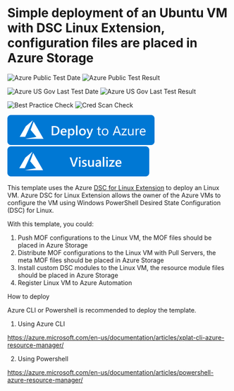 # Simple deployment of an Ubuntu VM with DSC Linux Extension, configuration files are placed in Azure Storage

![Azure Public Test Date](https://azurequickstartsservice.blob.core.windows.net/badges/201-dsc-linux-azure-storage-on-ubuntu/PublicLastTestDate.svg)
![Azure Public Test Result](https://azurequickstartsservice.blob.core.windows.net/badges/201-dsc-linux-azure-storage-on-ubuntu/PublicDeployment.svg)

![Azure US Gov Last Test Date](https://azurequickstartsservice.blob.core.windows.net/badges/201-dsc-linux-azure-storage-on-ubuntu/FairfaxLastTestDate.svg)
![Azure US Gov Last Test Result](https://azurequickstartsservice.blob.core.windows.net/badges/201-dsc-linux-azure-storage-on-ubuntu/FairfaxDeployment.svg)

![Best Practice Check](https://azurequickstartsservice.blob.core.windows.net/badges/201-dsc-linux-azure-storage-on-ubuntu/BestPracticeResult.svg)
![Cred Scan Check](https://azurequickstartsservice.blob.core.windows.net/badges/201-dsc-linux-azure-storage-on-ubuntu/CredScanResult.svg)

[![Deploy To Azure](https://raw.githubusercontent.com/Azure/azure-quickstart-templates/master/1-CONTRIBUTION-GUIDE/images/deploytoazure.svg?sanitize=true)](https://portal.azure.com/#create/Microsoft.Template/uri/https%3A%2F%2Fraw.githubusercontent.com%2Fbcwilhite%2Fazure-quickstart-templates%2Fmaster%2F201-dsc-linux-azure-storage-on-ubuntu%2Fazuredeploy.json)  [![Visualize](https://raw.githubusercontent.com/Azure/azure-quickstart-templates/master/1-CONTRIBUTION-GUIDE/images/visualizebutton.svg?sanitize=true)](http://armviz.io/#/?load=https%3A%2F%2Fraw.githubusercontent.com%2Fbcwilhite%2Fazure-quickstart-templates%2Fmaster%2F201-dsc-linux-azure-storage-on-ubuntu%2Fazuredeploy.json)

This template uses the Azure [DSC for Linux Extension](https://github.com/Azure/azure-linux-extensions/tree/master/DSC) to deploy an Linux VM. Azure DSC for Linux Extension allows the owner of the Azure VMs to configure the VM using Windows PowerShell Desired State Configuration (DSC) for Linux.

With this template, you could:

1. Push MOF configurations to the Linux VM, the MOF files should be placed in Azure Storage
2. Distribute MOF configurations to the Linux VM with Pull Servers, the meta MOF files should be placed in Azure Storage
3. Install custom DSC modules to the Linux VM, the resource module files should be placed in Azure Storage
4. Register Linux VM to Azure Automation

How to deploy

Azure CLI or Powershell is recommended to deploy the template.

1. Using Azure CLI

  https://azure.microsoft.com/en-us/documentation/articles/xplat-cli-azure-resource-manager/

2. Using Powershell

  https://azure.microsoft.com/en-us/documentation/articles/powershell-azure-resource-manager/


